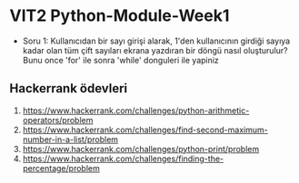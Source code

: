 # VIT2 Python-Module-Week1
- Soru 1: Kullanıcıdan bir sayı girişi alarak, 1'den kullanıcının girdiği sayıya kadar olan tüm çift sayıları ekrana yazdıran bir döngü nasıl oluşturulur? Bunu once 'for' ile sonra 'while' donguleri ile yapiniz

## Hackerrank ödevleri
1.  https://www.hackerrank.com/challenges/python-arithmetic-operators/problem
2.  https://www.hackerrank.com/challenges/find-second-maximum-number-in-a-list/problem
3.  https://www.hackerrank.com/challenges/python-print/problem
4.  https://www.hackerrank.com/challenges/finding-the-percentage/problem
